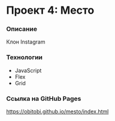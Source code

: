 # Проект 4: Место

### Описание
Клон Instagram

### Технологии
* JavaScript
* Flex
* Grid

### Ссылка на GitHub Pages
https://obitobi.github.io/mesto/index.html
